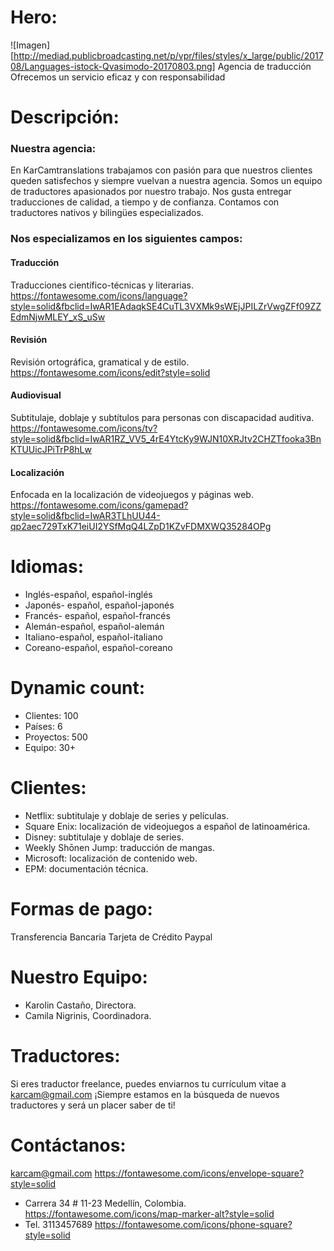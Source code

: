 # Hero:
![Imagen][http://mediad.publicbroadcasting.net/p/vpr/files/styles/x_large/public/201708/Languages-istock-Qvasimodo-20170803.png]
Agencia de traducción
Ofrecemos un servicio eficaz y con responsabilidad

# Descripción:
### Nuestra agencia:
En KarCamtranslations trabajamos con pasión para que nuestros clientes queden satisfechos y siempre vuelvan a nuestra agencia.
Somos un equipo de traductores apasionados por nuestro trabajo. Nos gusta entregar traducciones de calidad, a tiempo y de confianza.
Contamos con traductores nativos y bilingües especializados.

### Nos especializamos en los siguientes campos:
#### Traducción
Traducciones científico-técnicas y literarias.
https://fontawesome.com/icons/language?style=solid&fbclid=IwAR1EAdaqkSE4CuTL3VXMk9sWEjJPILZrVwgZFf09ZZEdmNjwMLEY_xS_uSw
#### Revisión
Revisión ortográfica, gramatical y de estilo.
https://fontawesome.com/icons/edit?style=solid
#### Audiovisual
Subtitulaje, doblaje y subtítulos para personas con discapacidad auditiva.
https://fontawesome.com/icons/tv?style=solid&fbclid=IwAR1RZ_VV5_4rE4YtcKy9WJN10XRJtv2CHZTfooka3BnKTUUicJPiTrP8hLw
#### Localización
Enfocada en la localización de videojuegos y páginas web.
https://fontawesome.com/icons/gamepad?style=solid&fbclid=IwAR3TLhUU44-qp2aec729TxK71eiUI2YSfMqQ4LZpD1KZvFDMXWQ35284OPg

# Idiomas:
- Inglés-español, español-inglés 
- Japonés- español, español-japonés
- Francés- español, español-francés
- Alemán-español, español-alemán 
- Italiano-español, español-italiano
- Coreano-español, español-coreano

# Dynamic count:
- Clientes: 100
- Países: 6
- Proyectos: 500
- Equipo: 30+

# Clientes:
- Netflix: subtitulaje y doblaje de series y películas.
- Square Enix: localización de videojuegos a español de latinoamérica.
- Disney: subtitulaje y doblaje de series.
- Weekly Shōnen Jump: traducción de mangas.
- Microsoft: localización de contenido web.
- EPM: documentación técnica.

# Formas de pago:
Transferencia Bancaria
Tarjeta de Crédito
Paypal

# Nuestro Equipo:
- Karolin Castaño, Directora.
- Camila Nigrinis, Coordinadora.

# Traductores:
Si eres traductor freelance, puedes enviarnos tu currículum vitae a karcam@gmail.com
¡Siempre estamos en la búsqueda de nuevos traductores y será un placer saber de ti!

# Contáctanos:
karcam@gmail.com
https://fontawesome.com/icons/envelope-square?style=solid
- Carrera 34 # 11-23 Medellín, Colombia.
https://fontawesome.com/icons/map-marker-alt?style=solid
- Tel. 3113457689
https://fontawesome.com/icons/phone-square?style=solid
